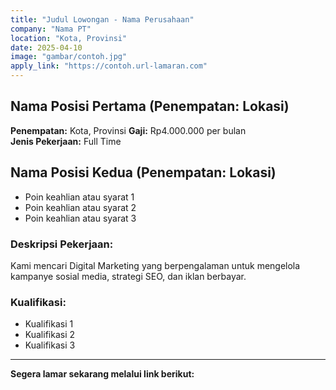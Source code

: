 ```yaml
---
title: "Judul Lowongan - Nama Perusahaan"
company: "Nama PT"
location: "Kota, Provinsi"
date: 2025-04-10
image: "gambar/contoh.jpg"
apply_link: "https://contoh.url-lamaran.com"
---
```


## Nama Posisi Pertama (Penempatan: Lokasi)

**Penempatan:** Kota, Provinsi 
**Gaji:** Rp4.000.000 per bulan  
**Jenis Pekerjaan:** Full Time 

## Nama Posisi Kedua (Penempatan: Lokasi)

* Poin keahlian atau syarat 1
* Poin keahlian atau syarat 2
* Poin keahlian atau syarat 3

### Deskripsi Pekerjaan:

Kami mencari Digital Marketing yang berpengalaman untuk mengelola kampanye sosial media, strategi SEO, dan iklan berbayar.

### Kualifikasi:

* Kualifikasi 1
* Kualifikasi 2
* Kualifikasi 3

---

**Segera lamar sekarang melalui link berikut:**